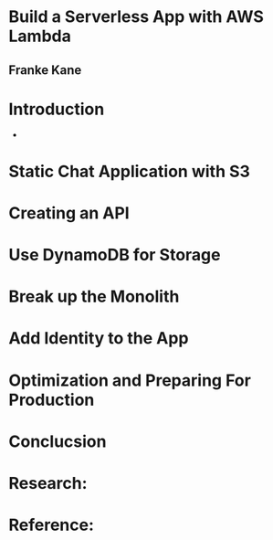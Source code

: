 # Build a Serverless App with AWS Lambda
## Franke Kane

# Introduction
- 


# Static Chat Application with S3

# Creating an API

# Use DynamoDB for Storage

# Break up the Monolith

# Add Identity to the App

# Optimization and Preparing For Production

# Conclucsion

# Research:

# Reference:
